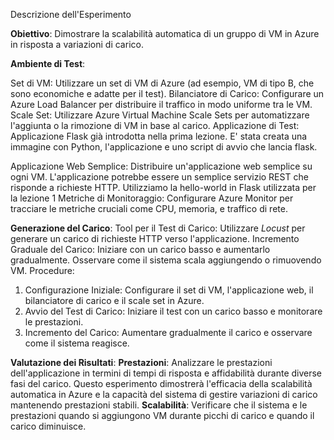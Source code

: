 Descrizione dell'Esperimento

**Obiettivo**:
Dimostrare la scalabilità automatica di un gruppo di VM in Azure in risposta a variazioni di carico.

**Ambiente di Test**:

Set di VM: Utilizzare un set di VM di Azure (ad esempio, VM di tipo B, che sono economiche e adatte per il test).
Bilanciatore di Carico: Configurare un Azure Load Balancer per distribuire il traffico in modo uniforme tra le VM.
Scale Set: Utilizzare Azure Virtual Machine Scale Sets per automatizzare l'aggiunta o la rimozione di VM in base al carico.
Applicazione di Test: Applicazione Flask già introdotta nella prima lezione.
E' stata creata una immagine con Python, l'applicazione e uno script di avvio che lancia flask. 


Applicazione Web Semplice: Distribuire un'applicazione web semplice su ogni VM. L'applicazione potrebbe essere un semplice servizio REST che risponde a richieste HTTP. Utilizziamo la hello-world in Flask utilizzata per la lezione 1
Metriche di Monitoraggio: Configurare Azure Monitor per tracciare le metriche cruciali come CPU, memoria, e traffico di rete.

**Generazione del Carico**:
Tool per il Test di Carico: Utilizzare *Locust* per generare un carico di richieste HTTP verso l'applicazione.
Incremento Graduale del Carico: Iniziare con un carico basso e aumentarlo gradualmente. Osservare come il sistema scala aggiungendo o rimuovendo VM.
Procedure:

1. Configurazione Iniziale: Configurare il set di VM, l'applicazione web, il bilanciatore di carico e il scale set in Azure.
2. Avvio del Test di Carico: Iniziare il test con un carico basso e monitorare le prestazioni.
3. Incremento del Carico: Aumentare gradualmente il carico e osservare come il sistema reagisce.


**Valutazione dei Risultati**:
**Prestazioni**: Analizzare le prestazioni dell'applicazione in termini di tempi di risposta e affidabilità durante diverse fasi del carico.
Questo esperimento dimostrerà l'efficacia della scalabilità automatica in Azure e la capacità del sistema di gestire variazioni di carico mantenendo prestazioni stabili.
**Scalabilità**: Verificare che il sistema e le prestazioni quando si aggiungono VM durante picchi di carico e quando il carico diminuisce.
